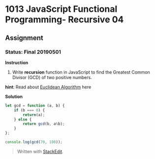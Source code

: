 # 1013 JavaScript Functional Programming- Recursive 04
## Assignment
### Status: Final 20190501

**Instruction**
 1. Write **recursion** function in JavaScript to find the Greatest Common Divisor (GCD) of two positive numbers.

**hint**: Read about [Euclidean Algorithm](https://en.wikipedia.org/wiki/Euclidean_algorithm) here

**Solution**
```JavaScript
let gcd = function (a, b) {
	if (b === 0) {
		return(a);
	} else {
		return gcd(b, a%b);
	}
};

console.log(gcd(70, 100));
```

> Written with [StackEdit](https://stackedit.io/).